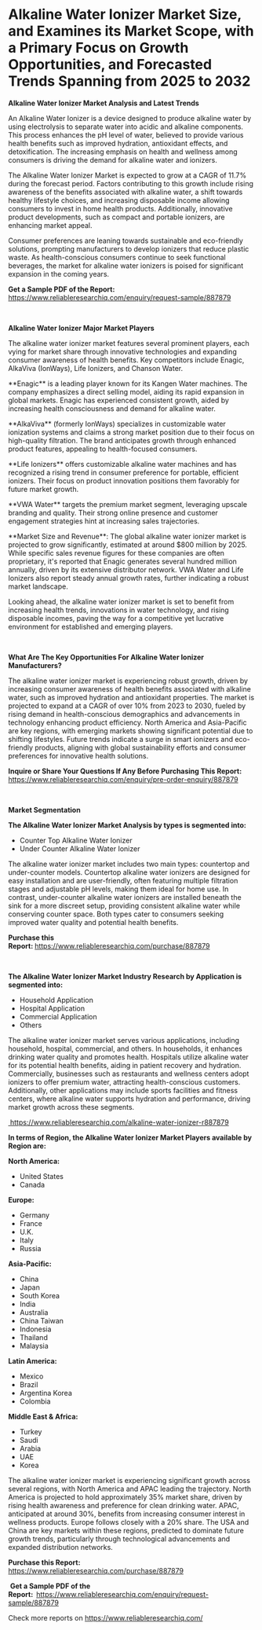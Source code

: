 <p><h1>Alkaline Water Ionizer Market Size, and Examines its Market Scope, with a Primary Focus on Growth Opportunities, and Forecasted Trends Spanning from 2025 to 2032</h1></p><p><strong>Alkaline Water Ionizer Market Analysis and Latest Trends</strong></p>
<p><p>An Alkaline Water Ionizer is a device designed to produce alkaline water by using electrolysis to separate water into acidic and alkaline components. This process enhances the pH level of water, believed to provide various health benefits such as improved hydration, antioxidant effects, and detoxification. The increasing emphasis on health and wellness among consumers is driving the demand for alkaline water and ionizers.</p><p>The Alkaline Water Ionizer Market is expected to grow at a CAGR of 11.7% during the forecast period. Factors contributing to this growth include rising awareness of the benefits associated with alkaline water, a shift towards healthy lifestyle choices, and increasing disposable income allowing consumers to invest in home health products. Additionally, innovative product developments, such as compact and portable ionizers, are enhancing market appeal. </p><p>Consumer preferences are leaning towards sustainable and eco-friendly solutions, prompting manufacturers to develop ionizers that reduce plastic waste. As health-conscious consumers continue to seek functional beverages, the market for alkaline water ionizers is poised for significant expansion in the coming years.</p></p>
<p><strong>Get a Sample PDF of the Report:&nbsp;</strong> <a href="https://www.reliableresearchiq.com/enquiry/request-sample/887879?utm_campaign=2294&utm_medium=2&utm_source=Github&utm_content=ia&utm_term=17022025&utm_id=alkaline-water-ionizer">https://www.reliableresearchiq.com/enquiry/request-sample/887879</a></p>
<p>&nbsp;</p>
<p><strong>Alkaline Water Ionizer Major Market Players</strong></p>
<p><p>The alkaline water ionizer market features several prominent players, each vying for market share through innovative technologies and expanding consumer awareness of health benefits. Key competitors include Enagic, AlkaViva (IonWays), Life Ionizers, and Chanson Water.</p><p>**Enagic** is a leading player known for its Kangen Water machines. The company emphasizes a direct selling model, aiding its rapid expansion in global markets. Enagic has experienced consistent growth, aided by increasing health consciousness and demand for alkaline water.</p><p>**AlkaViva** (formerly IonWays) specializes in customizable water ionization systems and claims a strong market position due to their focus on high-quality filtration. The brand anticipates growth through enhanced product features, appealing to health-focused consumers.</p><p>**Life Ionizers** offers customizable alkaline water machines and has recognized a rising trend in consumer preference for portable, efficient ionizers. Their focus on product innovation positions them favorably for future market growth.</p><p>**VWA Water** targets the premium market segment, leveraging upscale branding and quality. Their strong online presence and customer engagement strategies hint at increasing sales trajectories.</p><p>**Market Size and Revenue**: The global alkaline water ionizer market is projected to grow significantly, estimated at around $800 million by 2025. While specific sales revenue figures for these companies are often proprietary, it's reported that Enagic generates several hundred million annually, driven by its extensive distributor network. VWA Water and Life Ionizers also report steady annual growth rates, further indicating a robust market landscape.</p><p>Looking ahead, the alkaline water ionizer market is set to benefit from increasing health trends, innovations in water technology, and rising disposable incomes, paving the way for a competitive yet lucrative environment for established and emerging players.</p></p>
<p>&nbsp;</p>
<p><strong>What Are The Key Opportunities For Alkaline Water Ionizer Manufacturers?</strong></p>
<p><p>The alkaline water ionizer market is experiencing robust growth, driven by increasing consumer awareness of health benefits associated with alkaline water, such as improved hydration and antioxidant properties. The market is projected to expand at a CAGR of over 10% from 2023 to 2030, fueled by rising demand in health-conscious demographics and advancements in technology enhancing product efficiency. North America and Asia-Pacific are key regions, with emerging markets showing significant potential due to shifting lifestyles. Future trends indicate a surge in smart ionizers and eco-friendly products, aligning with global sustainability efforts and consumer preferences for innovative health solutions.</p></p>
<p><strong>Inquire or Share Your Questions If Any Before Purchasing This Report:</strong> <a href="https://www.reliableresearchiq.com/enquiry/pre-order-enquiry/887879?utm_campaign=2294&utm_medium=2&utm_source=Github&utm_content=ia&utm_term=17022025&utm_id=alkaline-water-ionizer">https://www.reliableresearchiq.com/enquiry/pre-order-enquiry/887879</a></p>
<p>&nbsp;</p>
<p><strong>Market Segmentation</strong></p>
<p><strong>The Alkaline Water Ionizer Market Analysis by types is segmented into:</strong></p>
<p><ul><li>Counter Top Alkaline Water Ionizer</li><li>Under Counter Alkaline Water Ionizer</li></ul></p>
<p><p>The alkaline water ionizer market includes two main types: countertop and under-counter models. Countertop alkaline water ionizers are designed for easy installation and are user-friendly, often featuring multiple filtration stages and adjustable pH levels, making them ideal for home use. In contrast, under-counter alkaline water ionizers are installed beneath the sink for a more discreet setup, providing consistent alkaline water while conserving counter space. Both types cater to consumers seeking improved water quality and potential health benefits.</p></p>
<p><strong>Purchase this Report:&nbsp;</strong><a href="https://www.reliableresearchiq.com/purchase/887879?utm_campaign=2294&utm_medium=2&utm_source=Github&utm_content=ia&utm_term=17022025&utm_id=alkaline-water-ionizer">https://www.reliableresearchiq.com/purchase/887879</a></p>
<p>&nbsp;</p>
<p><strong>The Alkaline Water Ionizer Market Industry Research by Application is segmented into:</strong></p>
<p><ul><li>Household Application</li><li>Hospital Application</li><li>Commercial Application</li><li>Others</li></ul></p>
<p><p>The alkaline water ionizer market serves various applications, including household, hospital, commercial, and others. In households, it enhances drinking water quality and promotes health. Hospitals utilize alkaline water for its potential health benefits, aiding in patient recovery and hydration. Commercially, businesses such as restaurants and wellness centers adopt ionizers to offer premium water, attracting health-conscious customers. Additionally, other applications may include sports facilities and fitness centers, where alkaline water supports hydration and performance, driving market growth across these segments.</p></p>
<p><a href="https://www.reliableresearchiq.com/alkaline-water-ionizer-r887879?utm_campaign=2294&utm_medium=2&utm_source=Github&utm_content=ia&utm_term=17022025&utm_id=alkaline-water-ionizer">&nbsp;https://www.reliableresearchiq.com/alkaline-water-ionizer-r887879</a></p>
<p><strong>In terms of Region, the Alkaline Water Ionizer Market Players available by Region are:</strong></p>
<p>
    <p> <strong> North America: </strong>
        <ul>
            <li>United States</li>
            <li>Canada</li>
        </ul>
        </p> 
    <p> <strong> Europe: </strong>
        <ul>
            <li>Germany</li>
            <li>France</li>
            <li>U.K.</li>
            <li>Italy</li>
            <li>Russia</li>
        </ul>
        </p> 
    <p> <strong> Asia-Pacific: </strong>
        <ul>
            <li>China</li>
            <li>Japan</li>
            <li>South Korea</li>
            <li>India</li>
            <li>Australia</li>
            <li>China Taiwan</li>
            <li>Indonesia</li>
            <li>Thailand</li>
            <li>Malaysia</li>
        </ul>
        </p> 
    <p> <strong> Latin America: </strong>
        <ul>
            <li>Mexico</li>
            <li>Brazil</li>
            <li>Argentina Korea</li>
            <li>Colombia</li>
        </ul>
        </p> 
    <p> <strong> Middle East & Africa: </strong>
        <ul>
            <li>Turkey</li>
            <li>Saudi</li>
            <li>Arabia</li>
            <li>UAE</li>
            <li>Korea</li>
        </ul>
    </p>
    </p>
<p><p>The alkaline water ionizer market is experiencing significant growth across several regions, with North America and APAC leading the trajectory. North America is projected to hold approximately 35% market share, driven by rising health awareness and preference for clean drinking water. APAC, anticipated at around 30%, benefits from increasing consumer interest in wellness products. Europe follows closely with a 20% share. The USA and China are key markets within these regions, predicted to dominate future growth trends, particularly through technological advancements and expanded distribution networks.</p></p>
<p><strong>Purchase this Report: </strong><a href="https://www.reliableresearchiq.com/purchase/887879?utm_campaign=2294&utm_medium=2&utm_source=Github&utm_content=ia&utm_term=17022025&utm_id=alkaline-water-ionizer">https://www.reliableresearchiq.com/purchase/887879</a></p>
<p>&nbsp;<strong>Get a Sample PDF of the Report:&nbsp;&nbsp;</strong><a href="https://www.reliableresearchiq.com/enquiry/request-sample/887879?utm_campaign=2294&utm_medium=2&utm_source=Github&utm_content=ia&utm_term=17022025&utm_id=alkaline-water-ionizer">https://www.reliableresearchiq.com/enquiry/request-sample/887879</a></p>
<p><strong></strong></p>
<p>Check more reports on <a href="https://www.reliableresearchiq.com/?utm_campaign=2294&utm_medium=2&utm_source=Github&utm_content=ia&utm_term=17022025&utm_id=alkaline-water-ionizer">https://www.reliableresearchiq.com/</a></p>
